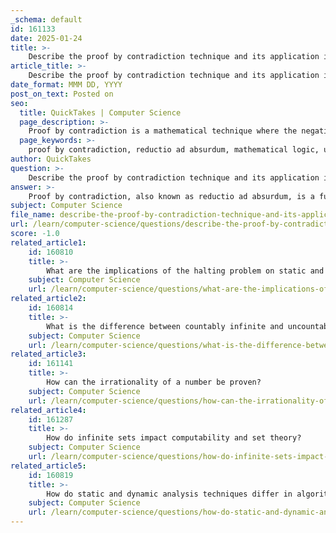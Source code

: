 ```yaml
---
_schema: default
id: 161133
date: 2025-01-24
title: >-
    Describe the proof by contradiction technique and its application in proving unsolvable problems.
article_title: >-
    Describe the proof by contradiction technique and its application in proving unsolvable problems.
date_format: MMM DD, YYYY
post_on_text: Posted on
seo:
  title: QuickTakes | Computer Science
  page_description: >-
    Proof by contradiction is a mathematical technique where the negation of a statement is assumed and shown to lead to a contradiction, thus proving the statement true. It is instrumental in proving unsolvable problems in computability and theoretical computer science.
  page_keywords: >-
    proof by contradiction, reductio ad absurdum, mathematical logic, unsolvable problems, halting problem, acceptance problem, Turing machines, Cantor's diagonal argument, computability, complexity theory
author: QuickTakes
question: >-
    Describe the proof by contradiction technique and its application in proving unsolvable problems.
answer: >-
    Proof by contradiction, also known as reductio ad absurdum, is a fundamental technique in mathematical logic and reasoning. The essence of this method is to assume the negation of the statement you want to prove and then demonstrate that this assumption leads to a contradiction. If the assumption leads to a contradiction, it implies that the assumption must be false, and therefore, the original statement must be true.\n\n### Steps in Proof by Contradiction:\n1. **Assume the Negation**: Start by assuming that the statement you want to prove is false.\n2. **Derive Consequences**: Use logical reasoning to derive consequences from this assumption.\n3. **Reach a Contradiction**: Show that these consequences lead to a contradiction, which is a situation that cannot logically occur.\n4. **Conclude the Original Statement is True**: Since the assumption led to a contradiction, conclude that the original statement must be true.\n\n### Applications in Proving Unsolvable Problems:\nProof by contradiction is particularly useful in the realm of computability and complexity theory, especially when dealing with unsolvable problems. Here are a few notable examples:\n\n1. **The Halting Problem**: Alan Turing famously proved that there is no general algorithm that can determine whether any given program will halt or run indefinitely. The proof begins by assuming that such an algorithm exists. By constructing a specific Turing machine that contradicts the existence of this algorithm, Turing demonstrates that the assumption must be false, thus proving that the halting problem is undecidable.\n\n2. **The Acceptance Problem (ATM)**: Another classic example involves the acceptance problem for Turing machines. The proof by contradiction assumes that there exists a decider for ATM. By constructing a Turing machine that behaves in a way that leads to a logical inconsistency, it is shown that no such decider can exist, thereby proving that ATM is not recursively enumerable.\n\n3. **Cantor's Diagonal Argument**: Georg Cantor used proof by contradiction to show that the set of real numbers is uncountable. He assumed that the real numbers could be listed in a sequence and then demonstrated that it is possible to construct a real number that cannot be included in that list, leading to a contradiction.\n\n### Conclusion:\nProof by contradiction is a powerful tool in mathematics and theoretical computer science, particularly for establishing the limits of computation and demonstrating the existence of unsolvable problems. By assuming the opposite of what we want to prove and showing that this leads to an impossible situation, we can affirm the truth of our original statement. This technique not only helps in proving theorems but also in understanding the foundational aspects of logic and computation.
subject: Computer Science
file_name: describe-the-proof-by-contradiction-technique-and-its-application-in-proving-unsolvable-problems.md
url: /learn/computer-science/questions/describe-the-proof-by-contradiction-technique-and-its-application-in-proving-unsolvable-problems
score: -1.0
related_article1:
    id: 160810
    title: >-
        What are the implications of the halting problem on static and dynamic analysis?
    subject: Computer Science
    url: /learn/computer-science/questions/what-are-the-implications-of-the-halting-problem-on-static-and-dynamic-analysis
related_article2:
    id: 160814
    title: >-
        What is the difference between countably infinite and uncountably infinite sets?
    subject: Computer Science
    url: /learn/computer-science/questions/what-is-the-difference-between-countably-infinite-and-uncountably-infinite-sets
related_article3:
    id: 161141
    title: >-
        How can the irrationality of a number be proven?
    subject: Computer Science
    url: /learn/computer-science/questions/how-can-the-irrationality-of-a-number-be-proven
related_article4:
    id: 161287
    title: >-
        How do infinite sets impact computability and set theory?
    subject: Computer Science
    url: /learn/computer-science/questions/how-do-infinite-sets-impact-computability-and-set-theory
related_article5:
    id: 160819
    title: >-
        How do static and dynamic analysis techniques differ in algorithm development?
    subject: Computer Science
    url: /learn/computer-science/questions/how-do-static-and-dynamic-analysis-techniques-differ-in-algorithm-development
---
```


&nbsp;